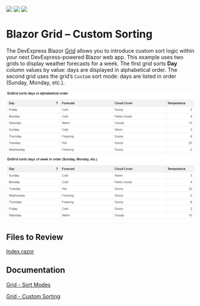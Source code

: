 <!-- default badges list -->
![](https://img.shields.io/endpoint?url=https://codecentral.devexpress.com/api/v1/VersionRange/520243944/22.1.4%2B)
[![](https://img.shields.io/badge/Open_in_DevExpress_Support_Center-FF7200?style=flat-square&logo=DevExpress&logoColor=white)](https://supportcenter.devexpress.com/ticket/details/T1106393)
[![](https://img.shields.io/badge/📖_How_to_use_DevExpress_Examples-e9f6fc?style=flat-square)](https://docs.devexpress.com/GeneralInformation/403183)
<!-- default badges end -->

# Blazor Grid – Custom Sorting
 

The DevExpress Blazor [Grid](https://docs.devexpress.com/Blazor/403143/grid) allows you to introduce custom sort logic within your next DevExpress-powered Blazor web app. This example uses two grids to display weather forecasts for a week. The first grid sorts **Day** column values by value: days are displayed in alphabetical order. The second grid uses the grid’s `Custom` sort mode: days are listed in order (Sunday, Monday, etc.).

![Grids - Different Sort Modes](images/grids.png)

<!-- default file list -->
## Files to Review

[Index.razor](./GridCustomSorting/GridCustomSorting/Pages/Index.razor)
<!-- default file list end -->
## Documentation 

[Grid - Sort Modes](https://docs.devexpress.com/Blazor/DevExpress.Blazor.DxGridDataColumn.SortMode)

[Grid - Custom Sorting](https://docs.devexpress.com/Blazor/DevExpress.Blazor.DxGridDataColumn.SortMode#custom-sorting)

